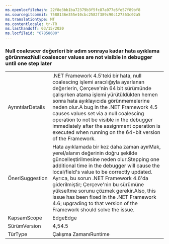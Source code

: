 ```yaml
---
ms.openlocfilehash: 22f8e3bb1ba72379b3f5fc87a077e5fe57f89bf8
ms.sourcegitcommit: 7588136e355e10cbc2582f389c90c127363c02a5
ms.translationtype: MT
ms.contentlocale: tr-TR
ms.lasthandoff: 03/15/2020
ms.locfileid: "67858600"
---
```

### <a name="null-coalescer-values-are-not-visible-in-debugger-until-one-step-later"></a><span data-ttu-id="41853-101">Null coalescer değerleri bir adım sonraya kadar hata ayıklama görünmez</span><span class="sxs-lookup"><span data-stu-id="41853-101">Null coalescer values are not visible in debugger until one step later</span></span>

|   |   |
|---|---|
|<span data-ttu-id="41853-102">Ayrıntılar</span><span class="sxs-lookup"><span data-stu-id="41853-102">Details</span></span>|<span data-ttu-id="41853-103">.NET Framework 4.5'teki bir hata, null coalescing işlemi aracılığıyla ayarlanan değerlerin, Çerçeve'nin 64 bit sürümünde çalışırken atama işlemi yürütüldükten hemen sonra hata ayıklayıcıda görünmemelerine neden olur.</span><span class="sxs-lookup"><span data-stu-id="41853-103">A bug in the .NET Framework 4.5 causes values set via a null coalescing operation to not be visible in the debugger immediately after the assignment operation is executed when running on the 64-bit version of the Framework.</span></span>|
|<span data-ttu-id="41853-104">Öneri</span><span class="sxs-lookup"><span data-stu-id="41853-104">Suggestion</span></span>|<span data-ttu-id="41853-105">Hata ayıklamada bir kez daha zaman ayırMak, yerel/alanın değerinin doğru şekilde güncelleştirilmesine neden olur.</span><span class="sxs-lookup"><span data-stu-id="41853-105">Stepping one additional time in the debugger will cause the local/field's value to be correctly updated.</span></span> <span data-ttu-id="41853-106">Ayrıca, bu sorun .NET Framework 4.6'da giderilmiştir; Çerçeve'nin bu sürümüne yükseltme sorunu çözmek gerekir.</span><span class="sxs-lookup"><span data-stu-id="41853-106">Also, this issue has been fixed in the .NET Framework 4.6; upgrading to that version of the Framework should solve the issue.</span></span>|
|<span data-ttu-id="41853-107">Kapsam</span><span class="sxs-lookup"><span data-stu-id="41853-107">Scope</span></span>|<span data-ttu-id="41853-108">Edge</span><span class="sxs-lookup"><span data-stu-id="41853-108">Edge</span></span>|
|<span data-ttu-id="41853-109">Sürüm</span><span class="sxs-lookup"><span data-stu-id="41853-109">Version</span></span>|<span data-ttu-id="41853-110">4,5</span><span class="sxs-lookup"><span data-stu-id="41853-110">4.5</span></span>|
|<span data-ttu-id="41853-111">Tür</span><span class="sxs-lookup"><span data-stu-id="41853-111">Type</span></span>|<span data-ttu-id="41853-112">Çalışma Zamanı</span><span class="sxs-lookup"><span data-stu-id="41853-112">Runtime</span></span>|
